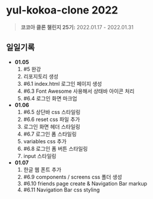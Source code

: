 # **yul-kokoa-clone 2022**

> **코코아 클론 챌린지 25기:** 2022.01.17 - 2022.01.31

## 일일기록

- **01.05**
  1. #5 완강
  2. 리포지토리 생성
  3. #6.1 index.html 로그인 페이지 생성
  4. #6.3 Font Awesome 사용해서 상태바 아이콘 처리
  5. #6.4 로그인 화면 마크업
- **01.06**
  1. #6.5 상단바 css 스타일링
  2. #6.6 reset css 파일 추가
  3. 로그인 화면 헤더 스타일링
  4. #6.7 로그인 폼 스타일링
  5. variables css 추가
  6. #6.8 로그인 폼 버튼 스타일링
  7. input 스타일링
- **01.07**
  1. 한글 웹 폰트 추가
  2. #6.9 components / screens css 폴더 생성
  3. #6.10 friends page create & Navigation Bar markup
  4. #6.11 Navigation Bar css styling
